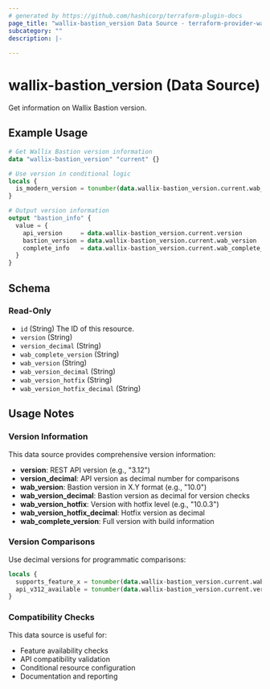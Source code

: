 ```yaml
---
# generated by https://github.com/hashicorp/terraform-plugin-docs
page_title: "wallix-bastion_version Data Source - terraform-provider-wallix-bastion"
subcategory: ""
description: |-
    
---
```


# wallix-bastion_version (Data Source)

Get information on Wallix Bastion version.

## Example Usage

```terraform
# Get Wallix Bastion version information
data "wallix-bastion_version" "current" {}

# Use version in conditional logic
locals {
  is_modern_version = tonumber(data.wallix-bastion_version.current.wab_version_decimal) >= 10.0
}

# Output version information
output "bastion_info" {
  value = {
    api_version     = data.wallix-bastion_version.current.version
    bastion_version = data.wallix-bastion_version.current.wab_version
    complete_info   = data.wallix-bastion_version.current.wab_complete_version
  }
}
```

<!-- schema generated by tfplugindocs -->
## Schema

### Read-Only

- `id` (String) The ID of this resource.
- `version` (String)
- `version_decimal` (String)
- `wab_complete_version` (String)
- `wab_version` (String)
- `wab_version_decimal` (String)
- `wab_version_hotfix` (String)
- `wab_version_hotfix_decimal` (String)

## Usage Notes

### Version Information

This data source provides comprehensive version information:

- **version**: REST API version (e.g., "3.12")
- **version_decimal**: API version as decimal number for comparisons
- **wab_version**: Bastion version in X.Y format (e.g., "10.0")
- **wab_version_decimal**: Bastion version as decimal for version checks
- **wab_version_hotfix**: Version with hotfix level (e.g., "10.0.3")
- **wab_version_hotfix_decimal**: Hotfix version as decimal
- **wab_complete_version**: Full version with build information

### Version Comparisons

Use decimal versions for programmatic comparisons:

```terraform
locals {
  supports_feature_x = tonumber(data.wallix-bastion_version.current.wab_version_decimal) >= 9.5
  api_v312_available = tonumber(data.wallix-bastion_version.current.version_decimal) >= 3.12
}
```

### Compatibility Checks

This data source is useful for:

- Feature availability checks
- API compatibility validation
- Conditional resource configuration
- Documentation and reporting

